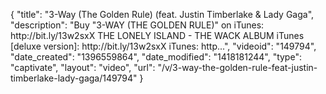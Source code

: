 {
    "title": "3-Way (The Golden Rule) (feat. Justin Timberlake & Lady Gaga",
    "description": "Buy \"3-WAY (THE GOLDEN RULE)\" on iTunes: http:\/\/bit.ly\/13w2sxX THE LONELY ISLAND - THE WACK ALBUM iTunes [deluxe version]: http:\/\/bit.ly\/13w2sxX iTunes: http...",
    "videoid": "149794",
    "date_created": "1396559864",
    "date_modified": "1418181244",
    "type": "captivate",
    "layout": "video",
    "url": "\/v\/3-way-the-golden-rule-feat-justin-timberlake-lady-gaga\/149794"
}